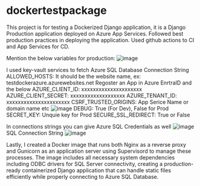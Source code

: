 # dockertestpackage

This project is for testing a Dockerized Django application, it is a Django Production application deployed on Azure App Services. Followed best production practices in deploying the application. Used github actions to CI and App Services for CD. 

Mention the below variables for production:
![image](https://github.com/user-attachments/assets/3f74e797-ae16-476a-a82f-76a04a055b43)

I used key-vault services to fetch Azure SQL Database Connection String
ALLOWED_HOSTS: It should be the website name, ex: testdockerazure.azurewebsites.net
Regoster an App in Azure EnrtraID and the below 
AZURE_CLIENT_ID: xxxxxxxxxxxxxxxxxxxxx 
AZURE_CLIENT_SECRET: xxxxxxxxxxxxxxxxxxx
AZURE_TENANT_ID: xxxxxxxxxxxxxxxxxxxxxx
CSRF_TRUSTED_ORIGINS: App Serice Name or domain name etc
![image](https://github.com/user-attachments/assets/9d77439a-0b1e-4ec6-ad76-f72248f7c017)
DEBUG: True (For Dev), False for Prod
SECRET_KEY: Unquie key for Prod
SECURE_SSL_REDIRECT: True or False

In connections strings you can give Azure SQL Credentials as well
![image](https://github.com/user-attachments/assets/ac619851-c8b2-45c9-8dc5-7b8ac806ad04)
SQL Connection String
![image](https://github.com/user-attachments/assets/11aa0df9-028f-4321-8a56-9c6061f78581)

Lastly, I created a Docker image that runs both Nginx as a reverse proxy and Gunicorn as an application server using Supervisord to manage these processes. The image includes all necessary system dependencies including ODBC drivers for SQL Server connectivity, creating a production-ready containerized Django application that can handle static files efficiently while properly connecting to Azure SQL Database.


